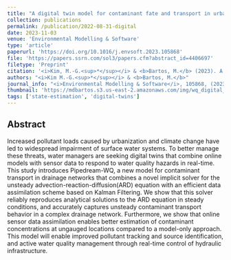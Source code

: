 ```yaml
---
title: "A digital twin model for contaminant fate and transport in urban and natural drainage networks" 
collection: publications
permalink: /publication/2022-08-31-digital
date: 2023-11-03
venue: 'Environmental Modelling & Software'
type: 'article'
paperurl: 'https://doi.org/10.1016/j.envsoft.2023.105868'
file: 'https://papers.ssrn.com/sol3/papers.cfm?abstract_id=4406697'
filetype: 'Preprint'
citation: '<i>Kim, M.-G.<sup>*</sup></i> & <b>Bartos, M.</b> (2023). A digital twin model for contaminant fate and transport in urban and natural drainage networks. <i>Environmental Modelling & Software</i>,105868, doi:10.1016/j.envsoft.2023.105868.'
authors: "<i>Kim M.-G.<sup>*</sup></i> & <b>Bartos, M.</b>"
journal_info: "<i>Environmental Modelling & Software</i>, 105868, (2023)"
thumbnail: 'https://mdbartos.s3.us-east-2.amazonaws.com/img/wq_digital_twin_thumb.png'
tags: ['state-estimation', 'digital-twins']
---
```


## Abstract

Increased pollutant loads caused by urbanization and climate change have led to widespread impairment of surface water systems. To better manage these threats, water managers are seeking digital twins that combine online models with sensor data to respond to water quality hazards in real-time. This study introduces Pipedream-WQ, a new model for contaminant transport in drainage networks that combines a novel implicit solver for the unsteady advection-reaction-diffusion(ARD) equation with an efficient data assimilation scheme based on Kalman Filtering. We show that this solver reliably reproduces analytical solutions to the ARD equation in steady conditions, and accurately captures unsteady contaminant transport behavior in a complex drainage network. Furthermore, we show that online sensor data assimilation enables better estimation of contaminant concentrations at ungauged locations compared to a model-only approach. This model will enable improved pollutant tracking and source identification, and active water quality management through real-time control of hydraulic infrastructure.
